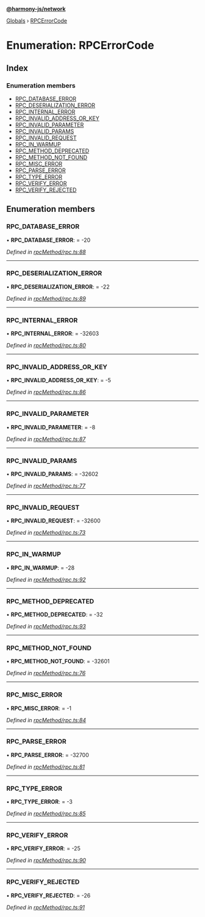 **[@harmony-js/network](../README.md)**

[Globals](../README.md) › [RPCErrorCode](rpcerrorcode.md)

# Enumeration: RPCErrorCode

## Index

### Enumeration members

* [RPC_DATABASE_ERROR](rpcerrorcode.md#rpc_database_error)
* [RPC_DESERIALIZATION_ERROR](rpcerrorcode.md#rpc_deserialization_error)
* [RPC_INTERNAL_ERROR](rpcerrorcode.md#rpc_internal_error)
* [RPC_INVALID_ADDRESS_OR_KEY](rpcerrorcode.md#rpc_invalid_address_or_key)
* [RPC_INVALID_PARAMETER](rpcerrorcode.md#rpc_invalid_parameter)
* [RPC_INVALID_PARAMS](rpcerrorcode.md#rpc_invalid_params)
* [RPC_INVALID_REQUEST](rpcerrorcode.md#rpc_invalid_request)
* [RPC_IN_WARMUP](rpcerrorcode.md#rpc_in_warmup)
* [RPC_METHOD_DEPRECATED](rpcerrorcode.md#rpc_method_deprecated)
* [RPC_METHOD_NOT_FOUND](rpcerrorcode.md#rpc_method_not_found)
* [RPC_MISC_ERROR](rpcerrorcode.md#rpc_misc_error)
* [RPC_PARSE_ERROR](rpcerrorcode.md#rpc_parse_error)
* [RPC_TYPE_ERROR](rpcerrorcode.md#rpc_type_error)
* [RPC_VERIFY_ERROR](rpcerrorcode.md#rpc_verify_error)
* [RPC_VERIFY_REJECTED](rpcerrorcode.md#rpc_verify_rejected)

## Enumeration members

###  RPC_DATABASE_ERROR

• **RPC_DATABASE_ERROR**: =  -20

*Defined in [rpcMethod/rpc.ts:88](https://github.com/FireStack-Lab/Harmony-sdk-core/blob/d171933/packages/harmony-network/src/rpcMethod/rpc.ts#L88)*

___

###  RPC_DESERIALIZATION_ERROR

• **RPC_DESERIALIZATION_ERROR**: =  -22

*Defined in [rpcMethod/rpc.ts:89](https://github.com/FireStack-Lab/Harmony-sdk-core/blob/d171933/packages/harmony-network/src/rpcMethod/rpc.ts#L89)*

___

###  RPC_INTERNAL_ERROR

• **RPC_INTERNAL_ERROR**: =  -32603

*Defined in [rpcMethod/rpc.ts:80](https://github.com/FireStack-Lab/Harmony-sdk-core/blob/d171933/packages/harmony-network/src/rpcMethod/rpc.ts#L80)*

___

###  RPC_INVALID_ADDRESS_OR_KEY

• **RPC_INVALID_ADDRESS_OR_KEY**: =  -5

*Defined in [rpcMethod/rpc.ts:86](https://github.com/FireStack-Lab/Harmony-sdk-core/blob/d171933/packages/harmony-network/src/rpcMethod/rpc.ts#L86)*

___

###  RPC_INVALID_PARAMETER

• **RPC_INVALID_PARAMETER**: =  -8

*Defined in [rpcMethod/rpc.ts:87](https://github.com/FireStack-Lab/Harmony-sdk-core/blob/d171933/packages/harmony-network/src/rpcMethod/rpc.ts#L87)*

___

###  RPC_INVALID_PARAMS

• **RPC_INVALID_PARAMS**: =  -32602

*Defined in [rpcMethod/rpc.ts:77](https://github.com/FireStack-Lab/Harmony-sdk-core/blob/d171933/packages/harmony-network/src/rpcMethod/rpc.ts#L77)*

___

###  RPC_INVALID_REQUEST

• **RPC_INVALID_REQUEST**: =  -32600

*Defined in [rpcMethod/rpc.ts:73](https://github.com/FireStack-Lab/Harmony-sdk-core/blob/d171933/packages/harmony-network/src/rpcMethod/rpc.ts#L73)*

___

###  RPC_IN_WARMUP

• **RPC_IN_WARMUP**: =  -28

*Defined in [rpcMethod/rpc.ts:92](https://github.com/FireStack-Lab/Harmony-sdk-core/blob/d171933/packages/harmony-network/src/rpcMethod/rpc.ts#L92)*

___

###  RPC_METHOD_DEPRECATED

• **RPC_METHOD_DEPRECATED**: =  -32

*Defined in [rpcMethod/rpc.ts:93](https://github.com/FireStack-Lab/Harmony-sdk-core/blob/d171933/packages/harmony-network/src/rpcMethod/rpc.ts#L93)*

___

###  RPC_METHOD_NOT_FOUND

• **RPC_METHOD_NOT_FOUND**: =  -32601

*Defined in [rpcMethod/rpc.ts:76](https://github.com/FireStack-Lab/Harmony-sdk-core/blob/d171933/packages/harmony-network/src/rpcMethod/rpc.ts#L76)*

___

###  RPC_MISC_ERROR

• **RPC_MISC_ERROR**: =  -1

*Defined in [rpcMethod/rpc.ts:84](https://github.com/FireStack-Lab/Harmony-sdk-core/blob/d171933/packages/harmony-network/src/rpcMethod/rpc.ts#L84)*

___

###  RPC_PARSE_ERROR

• **RPC_PARSE_ERROR**: =  -32700

*Defined in [rpcMethod/rpc.ts:81](https://github.com/FireStack-Lab/Harmony-sdk-core/blob/d171933/packages/harmony-network/src/rpcMethod/rpc.ts#L81)*

___

###  RPC_TYPE_ERROR

• **RPC_TYPE_ERROR**: =  -3

*Defined in [rpcMethod/rpc.ts:85](https://github.com/FireStack-Lab/Harmony-sdk-core/blob/d171933/packages/harmony-network/src/rpcMethod/rpc.ts#L85)*

___

###  RPC_VERIFY_ERROR

• **RPC_VERIFY_ERROR**: =  -25

*Defined in [rpcMethod/rpc.ts:90](https://github.com/FireStack-Lab/Harmony-sdk-core/blob/d171933/packages/harmony-network/src/rpcMethod/rpc.ts#L90)*

___

###  RPC_VERIFY_REJECTED

• **RPC_VERIFY_REJECTED**: =  -26

*Defined in [rpcMethod/rpc.ts:91](https://github.com/FireStack-Lab/Harmony-sdk-core/blob/d171933/packages/harmony-network/src/rpcMethod/rpc.ts#L91)*